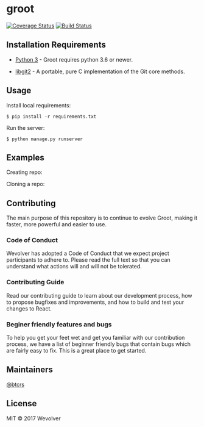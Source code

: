 # groot 

[![Coverage Status](https://coveralls.io/repos/github/btcrs/groot/badge.svg?branch=upload-testing)](https://coveralls.io/github/btcrs/groot?branch=master) [![Build Status](https://travis-ci.org/btcrs/groot.svg?branch=master)](https://travis-ci.org/btcrs/groot)

## Installation Requirements

* [Python 3](http://python-guide-pt-br.readthedocs.io/en/latest/starting/installation/) - Groot requires python 3.6 or newer.

* [libgit2](https://github.com/libgit2/libgit2) - A portable, pure C implementation of the Git core methods.


## Usage
Install local requirements:
```
$ pip install -r requirements.txt
```

Run the server:
```
$ python manage.py runserver
```

## Examples
Creating  repo:

Cloning a repo:


## Contributing

The main purpose of this repository is to continue to evolve Groot, making it faster, more powerful and easier to use.

### Code of Conduct

Wevolver has adopted a Code of Conduct that we expect project participants to adhere to. Please read the full text so that you can understand what actions will and will not be tolerated.

### Contributing Guide

Read our contributing guide to learn about our development process, how to propose bugfixes and improvements, and how to build and test your changes to React.


### Beginer friendly features and bugs

To help you get your feet wet and get you familiar with our contribution process, we have a list of beginner friendly bugs that contain bugs which are fairly easy to fix. This is a great place to get started.

## Maintainers

[@btcrs](https://github.com/btcrs)

## License

MIT © 2017 Wevolver
